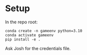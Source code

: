 # Setup
In the repo root:

```
conda create -n gameenv python=3.10
conda activate gameenv
pip install -e .
```
Ask Josh for the credentials file.
